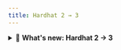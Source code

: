 ```yaml
---
title: Hardhat 2 → 3
---
```


<details>

<summary><strong>🚧</strong> <strong>What's new: Hardhat 2 → 3</strong> </summary>

Key differences in Hardhat 3:

* **compile → build**\
  `npx hardhat compile` is now `npx hardhat build`. This is the big one. The v3 migration guide explicitly shows using the `build` task.
* **project init switch**\
  v2 commonly used `npx hardhat` or `npx hardhat init` to bootstrap. In v3 it’s `npx hardhat --init`.

- **keystore helper commands are new**\
  v3’s recommended flow includes a keystore plugin with commands like `npx hardhat keystore set HEDERA_RPC_URL` and `npx hardhat keystore set HEDERA_PRIVATE_KEY`. These weren’t standard in v2.
- **Foundry-compatiable Solidity tests**\
  In addition to offering Javascript/Typescript integration tests, Hardhat v3 also integrates Foundry-compatible Solidity tests that allows developers to write unit tests directly in Solidity

* **Enhanced Network Management**\
  v3 allows tasks to create and manage multiple network connections simultaneously which is a significant improvement over the single, fixed connection available in version 2. This provides greater flexibility for scripts and tests that interact with multiple networks.

_📚 Learn more from the official_ [_Hardhat documentation_](https://hardhat.org/docs/getting-started)_._

</details>
